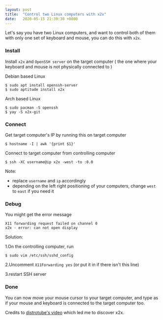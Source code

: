 ```yaml
---
layout: post
title:  "Control two Linux computers with x2x"
date:   2020-05-15 21:39:30 +0800
---
```


<!--Control two Linux computers side-by-side with one set of mouse and keyboard with x2x.-->

Let's say you have two Linux computers, and want to control both of them with only one set of keyboard and mouse, you can do this with `x2x`.

<!--need GIF demo better though, but bit hard to do, 再看吧-->

<!--Basically you install x2x and openssh-server on the computer you want to control with another computer-->

<!--### Prerequisites-->
<!--Have `openssh-server` installed on your target computer ( the computer where your mouse and keyboard are not physically plugged in to )-->

<!--Debian based Linux-->
<!--```-->
<!--$ sudo apt install openssh-server-->
<!--```-->



### Install

Install `x2x` and `OpenSSH server` on the target computer ( the one where your keyboard and mouse is not physically connected to )

Debian based Linux
```
$ sudo apt install openssh-server
$ sudo aptitude install x2x
```

Arch based Linux
```
$ sudo pacman -S openssh
$ yay -S x2x-git
```


### Connect
Get target computer's IP by running this on target computer
```
$ hostname -I | awk '{print $1}'
```

Connect to target computer from controlling computer
<!--( where your keyboard and mouse is plugged in to )-->
```
$ ssh -XC username@ip x2x -west -to :0.0
```
Note:
- replace `username` and `ip` accordingly
- depending on the left right positioning of your computers, change `west` to `east` if you need it

### Debug

You might get the error message
```
X11 forwarding request failed on channel 0
x2x - error: can not open display
```

Solution:

1.On the controlling computer, run

```
$ sudo vim /etc/ssh/sshd_config
```

2.Uncomment
`X11Forwarding yes` (or put it in if there isn't this line)

3.restart SSH server

### Done

You can now move your mouse cursor to your target computer, and type as if your mouse and keyboard is connected to the target computer too.


Credits to [distrotube's video](https://www.youtube.com/watch?v=umC_zUPGrp4) which led me to discover x2x.
